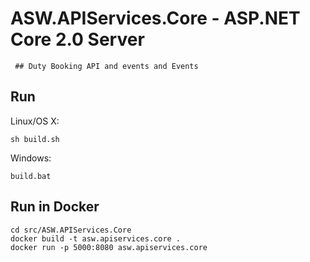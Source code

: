 # ASW.APIServices.Core - ASP.NET Core 2.0 Server

     ## Duty Booking API and events and Events 

## Run

Linux/OS X:

```
sh build.sh
```

Windows:

```
build.bat
```
## Run in Docker

```
cd src/ASW.APIServices.Core
docker build -t asw.apiservices.core .
docker run -p 5000:8080 asw.apiservices.core
```
